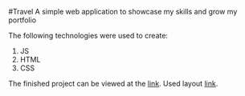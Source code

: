 #Travel 
A simple web application to showcase my skills and grow my portfolio

The following technologies were used to create:
1. JS
2. HTML
3. CSS

The finished project can be viewed at the [ link](https://flowr1x.github.io/createx-web-app/).
Used layout [link](https://www.figma.com/file/QXE4qk5jit8qRNFb7xSKww/Travel-%26-Tour-Booking-Website-(Community)?type=design&node-id=0%3A1&mode=design&t=H3kZu4ThofUGQiJi-1).
